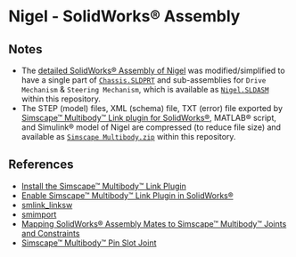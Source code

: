 # Nigel - SolidWorks® Assembly

## Notes

- The [detailed SolidWorks® Assembly of Nigel](https://github.com/Tinker-Twins/AutoDRIVE/tree/AutoDRIVE-Testbed/Vehicle/Mechanical/Designing/SolidWorks) was modified/simplified to have a single part of [`Chassis.SLDPRT`](https://github.com/Tinker-Twins/AutoDRIVE/blob/AutoDRIVE-Testbed/Vehicle/Mechanical/Designing/Simscape/SolidWorks%20Assembly/Chassis.SLDPRT) and sub-assemblies for `Drive Mechanism` & `Steering Mechanism`, which is available as [`Nigel.SLDASM`](https://github.com/Tinker-Twins/AutoDRIVE/blob/AutoDRIVE-Testbed/Vehicle/Mechanical/Designing/Simscape/SolidWorks%20Assembly/Nigel.SLDASM) within this repository.
- The STEP (model) files, XML (schema) file, TXT (error) file exported by [Simscape™ Multibody™ Link plugin for SolidWorks®](https://www.mathworks.com/help/smlink/ug/installing-and-linking-simmechanics-link-software.html), MATLAB® script, and Simulink® model of Nigel are compressed (to reduce file size) and available as [`Simscape Multibody.zip`](https://github.com/Tinker-Twins/AutoDRIVE/blob/AutoDRIVE-Testbed/Vehicle/Mechanical/Designing/Simscape/Simscape%20Multibody/Simscape%20Multibody.zip) within this repository.

## References

- [Install the Simscape™ Multibody™ Link Plugin](https://www.mathworks.com/help/smlink/ug/installing-and-linking-simmechanics-link-software.html)
- [Enable Simscape™ Multibody™ Link Plugin in SolidWorks®](https://www.mathworks.com/help/smlink/ref/linking-and-unlinking-simmechanics-link-software-with-solidworks.html)
- [smlink_linksw](https://www.mathworks.com/help/smlink/ref/smlink_linksw.html)
- [smimport](https://www.mathworks.com/help/sm/ref/smimport.html)
- [Mapping SolidWorks® Assembly Mates to Simscape™ Multibody™ Joints and Constraints](https://www.mathworks.com/help/smlink/ref/mates-and-joints.html)
- [Simscape™ Multibody™ Pin Slot Joint](https://www.mathworks.com/help/sm/ref/pinslotjoint.html)
